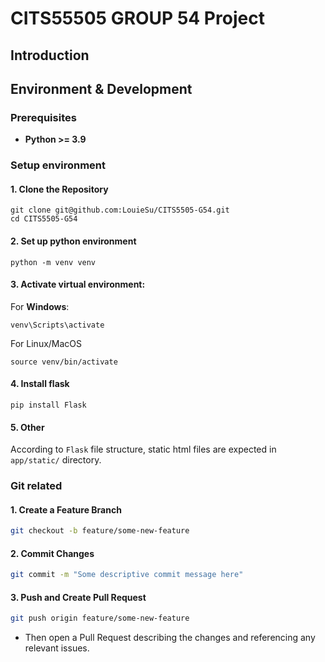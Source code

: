 # CITS55505 GROUP 54 Project

## Introduction

## Environment & Development 

### Prerequisites
- **Python >= 3.9**

### Setup environment
#### 1. Clone the Repository
```
git clone git@github.com:LouieSu/CITS5505-G54.git
cd CITS5505-G54
```

#### 2. Set up python environment
```
python -m venv venv 
```

#### 3. Activate virtual environment:
For **Windows**:
```
venv\Scripts\activate

```

For Linux/MacOS
```
source venv/bin/activate
```

#### 4. Install flask
```
pip install Flask

```

#### 5. Other
According to `Flask` file structure, static html files are expected in `app/static/` directory.


### Git related

#### 1. Create a Feature Branch  

```bash
git checkout -b feature/some-new-feature
```

#### 2. Commit Changes
```bash
git commit -m "Some descriptive commit message here"
```

#### 3. Push and Create Pull Request
```bash
git push origin feature/some-new-feature
```
   - Then open a Pull Request describing the changes and referencing any relevant issues.